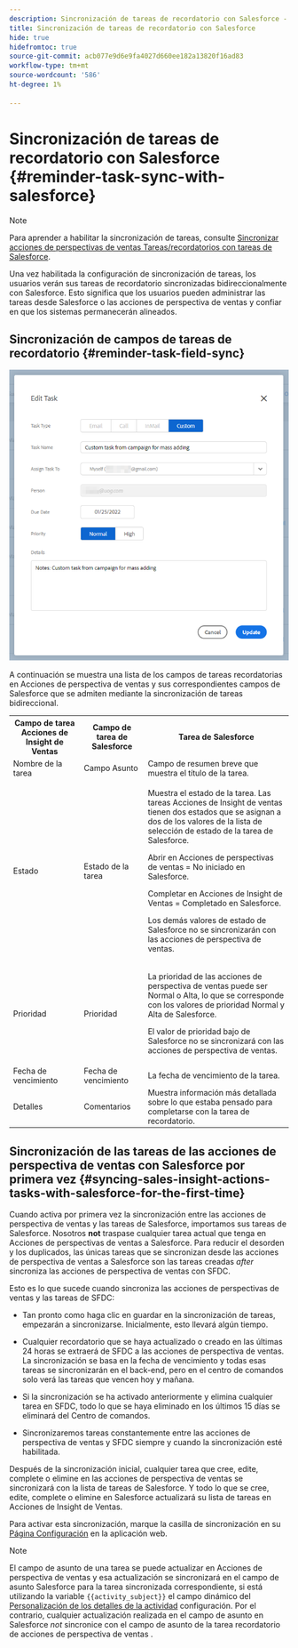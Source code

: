 ```yaml
---
description: Sincronización de tareas de recordatorio con Salesforce - Marketo Docs - Documentación del producto
title: Sincronización de tareas de recordatorio con Salesforce
hide: true
hidefromtoc: true
source-git-commit: acb077e9d6e9fa4027d660ee182a13820f16ad83
workflow-type: tm+mt
source-wordcount: '586'
ht-degree: 1%

---
```


# Sincronización de tareas de recordatorio con Salesforce {#reminder-task-sync-with-salesforce}

>[!NOTE]
>
>Para aprender a habilitar la sincronización de tareas, consulte [Sincronizar acciones de perspectivas de ventas Tareas/recordatorios con tareas de Salesforce](/help/marketo/product-docs/marketo-sales-insight/actions/crm/salesforce-integration/salesforce-sync-settings.md#sync-sales-insight-actions-tasks-reminders-to-salesforce-tasks).

Una vez habilitada la configuración de sincronización de tareas, los usuarios verán sus tareas de recordatorio sincronizadas bidireccionalmente con Salesforce. Esto significa que los usuarios pueden administrar las tareas desde Salesforce o las acciones de perspectiva de ventas y confiar en que los sistemas permanecerán alineados.

## Sincronización de campos de tareas de recordatorio {#reminder-task-field-sync}

![](assets/reminder-task-sync-with-salesforce-1.png)

A continuación se muestra una lista de los campos de tareas recordatorias en Acciones de perspectiva de ventas y sus correspondientes campos de Salesforce que se admiten mediante la sincronización de tareas bidireccional.

<table>
 <tr>
  <th>Campo de tarea Acciones de Insight de Ventas</th>
  <th>Campo de tarea de Salesforce</th>
  <th>Tarea de Salesforce</th>
 </tr>
 <tr>
  <td>Nombre de la tarea</td>
  <td>Campo Asunto</td>
  <td>Campo de resumen breve que muestra el título de la tarea.</td>
 </tr>
 <tr>
  <td>Estado</td>
  <td>Estado de la tarea</td>
  <td><p>Muestra el estado de la tarea. Las tareas Acciones de Insight de ventas tienen dos estados que se asignan a dos de los valores de la lista de selección de estado de la tarea de Salesforce.</p>
  <p>Abrir en Acciones de perspectivas de ventas = No iniciado en Salesforce.</p>
  <p>Completar en Acciones de Insight de Ventas = Completado en Salesforce.</p>
  <p>Los demás valores de estado de Salesforce no se sincronizarán con las acciones de perspectiva de ventas.</p></td>
 </tr>
 <tr>
  <td>Prioridad</td>
  <td>Prioridad</td>
  <td><p>La prioridad de las acciones de perspectiva de ventas puede ser Normal o Alta, lo que se corresponde con los valores de prioridad Normal y Alta de Salesforce.</p>
  <p>El valor de prioridad bajo de Salesforce no se sincronizará con las acciones de perspectiva de ventas.</p></td>
 </tr>
 <tr>
  <td>Fecha de vencimiento</td>
  <td>Fecha de vencimiento</td>
  <td>La fecha de vencimiento de la tarea.</td>
 </tr>
 <tr>
  <td>Detalles</td>
  <td>Comentarios</td>
  <td>Muestra información más detallada sobre lo que estaba pensado para completarse con la tarea de recordatorio.</td>
 </tr>
</table>

## Sincronización de las tareas de las acciones de perspectiva de ventas con Salesforce por primera vez {#syncing-sales-insight-actions-tasks-with-salesforce-for-the-first-time}

Cuando activa por primera vez la sincronización entre las acciones de perspectiva de ventas y las tareas de Salesforce, importamos sus tareas de Salesforce. Nosotros **not** traspase cualquier tarea actual que tenga en Acciones de perspectivas de ventas a Salesforce. Para reducir el desorden y los duplicados, las únicas tareas que se sincronizan desde las acciones de perspectiva de ventas a Salesforce son las tareas creadas *after* sincroniza las acciones de perspectiva de ventas con SFDC.

Esto es lo que sucede cuando sincroniza las acciones de perspectivas de ventas y las tareas de SFDC:

* Tan pronto como haga clic en guardar en la sincronización de tareas, empezarán a sincronizarse. Inicialmente, esto llevará algún tiempo.

* Cualquier recordatorio que se haya actualizado o creado en las últimas 24 horas se extraerá de SFDC a las acciones de perspectiva de ventas. La sincronización se basa en la fecha de vencimiento y todas esas tareas se sincronizarán en el back-end, pero en el centro de comandos solo verá las tareas que vencen hoy y mañana.

* Si la sincronización se ha activado anteriormente y elimina cualquier tarea en SFDC, todo lo que se haya eliminado en los últimos 15 días se eliminará del Centro de comandos.

* Sincronizaremos tareas constantemente entre las acciones de perspectiva de ventas y SFDC siempre y cuando la sincronización esté habilitada.

Después de la sincronización inicial, cualquier tarea que cree, edite, complete o elimine en las acciones de perspectiva de ventas se sincronizará con la lista de tareas de Salesforce. Y todo lo que se cree, edite, complete o elimine en Salesforce actualizará su lista de tareas en Acciones de Insight de Ventas.

Para activar esta sincronización, marque la casilla de sincronización en su [Página Configuración](https://toutapp.com/login) en la aplicación web.

>[!NOTE]
>
>El campo de asunto de una tarea se puede actualizar en Acciones de perspectiva de ventas y esa actualización se sincronizará en el campo de asunto Salesforce para la tarea sincronizada correspondiente, si está utilizando la variable `{{activity_subject}}` el campo dinámico del [Personalización de los detalles de la actividad](/help/marketo/product-docs/marketo-sales-insight/actions/crm/salesforce-integration/configure-salesforce-activity-detail-customization.md) configuración. Por el contrario, cualquier actualización realizada en el campo de asunto en Salesforce _not_ sincronice con el campo de asunto de la tarea recordatorio de acciones de perspectiva de ventas .

